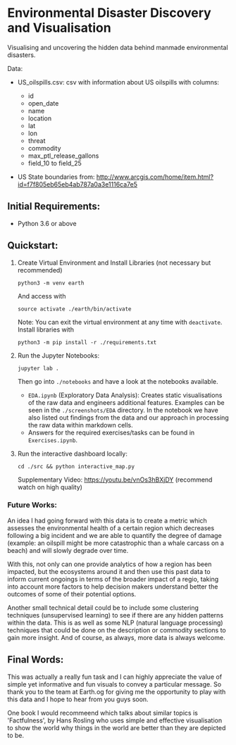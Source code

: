 # Environmental Disaster Discovery and Visualisation
Visualising and uncovering the hidden data behind manmade environmental
disasters.

Data:
-  US_oilspills.csv: csv with information about US oilspills with columns:
    -  id 
    -  open_date 
    -  name 
    -  location 
    -  lat 
    -  lon 
    -  threat
    -  commodity 
    -  max_ptl_release_gallons 
    -  field_10 to field_25

-  US State boundaries from: http://www.arcgis.com/home/item.html?id=f7f805eb65eb4ab787a0a3e1116ca7e5

## Initial Requirements:
-  Python 3.6 or above

## Quickstart:

1)  Create Virtual Environment and Install Libraries (not necessary but recommended)
    ```
    python3 -m venv earth
    ```
    And access with
    ```
    source activate ./earth/bin/activate
    ```
    Note: You can exit the virtual environment at any time with `deactivate`.
    Install libraries with
    ```
    python3 -m pip install -r ./requirements.txt
    ```

2)  Run the Jupyter Notebooks:
    ```
    jupyter lab .
    ```
    Then go into `./notebooks` and have a look at the notebooks available.
    -  `EDA.ipynb` (Exploratory Data Analysis): Creates static visualisations of the
    raw data and engineers additional features. Examples can be seen in the
    `./screenshots/EDA` directory. In the notebook we have also listed out 
    findings from the data and our approach in processing the raw data within
    markdown cells.
    -  Answers for the required exercises/tasks can be found in `Exercises.ipynb`.


3)  Run the interactive dashboard locally:
    ```
    cd ./src && python interactive_map.py
    ```
    Supplementary Video: https://youtu.be/vnOs3hBXjDY (recommend watch on high 
    quality)

### Future Works:
An idea I had going forward with this data is to create a metric which assesses 
the environmental health of a certain region which decreases following a big
incident and we are able to quantify the degree of damage (example: an oilspill
might be more catastrophic than a whale carcass on a beach) and will slowly degrade
over time.

With this, not only can one provide analytics of how a region has been impacted,
but the ecosystems around it and then use this past data to inform current ongoings
in terms of the broader impact of a regio, taking into account more factors to 
help decision makers understand better the outcomes of some of their potential 
options.

Another small technical detail could be to include some clustering techniques
(unsupervised learning) to see if there are any hidden patterns within the data.
This is as well as some NLP (natural language processing) techniques that
could be done on the description or commodity sections to gain more insight. And 
of course, as always, more data is always welcome.


## Final Words:
This was actually a really fun task and I can highly appreciate the value of 
simple yet informative and fun visuals to convey a particular message. So thank
you to the team at Earth.og for giving me the opportunity to play with this data
and I hope to hear from you guys soon.

One book I would recommeend which talks about similar topics is 'Factfulness', by
Hans Rosling who uses simple and effective visualisation to show the world why
things in the world are better than they are depicted to be.
